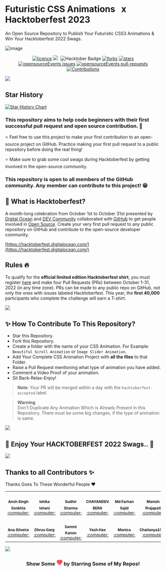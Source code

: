 # Futuristic CSS Animations &nbsp; x &nbsp; Hacktoberfest 2023
An Open Source Repository to Publish Your Futuristic CSS3 Animations & Win Your Hacktoberfest 2022 Swags.

![image](https://user-images.githubusercontent.com/70385488/192114009-0830321a-d227-4a4d-8411-6c03b54d7ce6.png)

<div align="center">

<!--[![Open Source Love](https://firstcontributions.github.io/open-source-badges/badges/open-source-v1/open-source.svg)](https://github.com/AnshSinghSonkhia/Coding-Keyboard-Shortcuts) -->
<!--<img src="https://img.shields.io/static/v1?label=%E2%AD%90&message=If%20Useful&style=style=flat&color=BC4E99" alt="Star Badge"/>-->

<a href="https://github.com/AnshSinghSonkhia/Futuristic-CSS-Animations/blob/master/LICENSE" target="blank"><img src="https://img.shields.io/github/license/AnshSinghSonkhia/Futuristic-CSS-Animations?style=flat" alt="licence"/></a>
![](https://img.shields.io/badge/-Good_First_Issue-blue?style=flat&logo=&logoColor=black)&nbsp;
<img src="https://img.shields.io/badge/Hacktoberfest-2023-blueviolet" alt="Hacktober Badge"/>
<a href="https://github.com/AnshSinghSonkhia/Futuristic-CSS-Animations/fork" target="blank"><img src="https://img.shields.io/github/forks/AnshSinghSonkhia/Futuristic-CSS-Animations?style=flat" alt="forks"/></a>
<a href="https://github.com/AnshSinghSonkhia/Futuristic-CSS-Animations/stargazers" target="blank"><img src="https://img.shields.io/github/stars/AnshSinghSonkhia/Futuristic-CSS-Animations?style=flat" alt="stars"/></a>
<a href="https://github.com/AnshSinghSonkhia/Futuristic-CSS-Animations/issues?q=is%3Aissue+" target="blank"><img src="https://img.shields.io/github/issues/AnshSinghSonkhia/Futuristic-CSS-Animations?style=flat-square" alt="opensourceEvents issues"/></a>
<a href="https://github.com/AnshSinghSonkhia/Futuristic-CSS-Animations/pulls?q=is%3Apr" target="blank"><img src="https://img.shields.io/github/issues-pr/AnshSinghSonkhia/Futuristic-CSS-Animations?style=flat-square" alt="opensourceEvents pull-requests"/></a>
<a href="https://github.com/AnshSinghSonkhia"><img src="https://img.shields.io/badge/Contributions-welcome-green.svg?style=flat&logo=github" alt="Contributions" /></a>

</div>


![](https://i.imgur.com/waxVImv.png)

## Star History

[![Star History Chart](https://api.star-history.com/svg?repos=AnshSinghSonkhia/Futuristic-CSS-Animations&type=Date)](https://star-history.com/#AnshSinghSonkhia/Futuristic-CSS-Animations&Date)



### This repository aims to help code beginners with their first successful pull request and open source contribution. :partying_face:

:star: Feel free to use this project to make your first contribution to an open-source project on GitHub. Practice making your first pull request to a public repository before doing the real thing!

:star: Make sure to grab some cool swags during Hacktoberfest by getting involved in the open-source community.

### This repository is open to all members of the GitHub community. Any member can contribute to this project! :grin:

## :thinking: What is Hacktoberfest?
A month-long celebration from October 1st to October 31st presented by [Digital Ocean](https://hacktoberfest.digitalocean.com/) and [DEV Community](https://dev.to/) collaborated with [GitHub](https://github.com/blog/2433-celebrate-open-source-this-october-with-hacktoberfest) to get people involved in [Open Source](https://github.com/open-source). Create your very first pull request to any public repository on GitHub and contribute to the open-source developer community.

[https://hacktoberfest.digitalocean.com/](https://hacktoberfest.digitalocean.com/)

## Rules :fire:
To qualify for the __official limited edition Hacktoberfest shirt__, you must register [here](https://hacktoberfest.digitalocean.com/) and make four Pull Requests (PRs) between October 1-31, 2022 (in any time zone). PRs can be made to any public repo on GitHub, not only the ones with issues labeled Hacktoberfest. This year, the __first 40,000__ participants who complete the challenge will earn a T-shirt.

![](https://i.imgur.com/waxVImv.png)


## ✨ How To Contribute To This Repository?

* Star this Repository.
* Fork this Repository.
* Create a folder with the name of your CSS Animation. For Example: `Beautiful Scroll Animation` or `Image Slider Animation`.
* Add Your Complete CSS Animation Project with <b>all the files</b> to that Folder.
* Raise a Pull Request mentioning what type of animation you have added.
* Comment a Video Proof of your animation.
* Sit Back-Relax-Enjoy! &nbsp;
> **Note**:
>Your PR will be merged within a day with the `hacktoberfest-accepted` label.

> **Warning** <br>
> Don't Duplicate Any Animation Which is Already Present in this Repository.
> There must be some big changes, if the type of animation is same.

![](https://i.imgur.com/waxVImv.png)


## 🧁 Enjoy Your HACKTOBERFEST 2022 Swags.. 👕
![](https://go.kotisdesign.com/wp-content/uploads/2020/02/digital-ocean-map.jpg)


## Thanks to all Contributors ✨

Thanks Goes To These Wonderful People ❤ <!--([emoji key](https://allcontributors.org/docs/en/emoji-key)):-->

<!-- ALL-CONTRIBUTORS-LIST:START - Do not remove or modify this section -->
<!-- prettier-ignore-start -->
<!-- markdownlint-disable -->
<table>
  <tbody>
    <tr>
      <td align="center"><a href="https://github.com/AnshSinghSonkhia"><img src="https://avatars.githubusercontent.com/u/110414565?v=4?s=100" width="100px;" alt=""/><br /><sub><b>Ansh Singh Sonkhia</b></sub><br> :computer: </a></td>
      <td align="center"><a href="https://github.com/ishani-1255"><img src="https://avatars.githubusercontent.com/u/112965737?v=4?s=100" width="100px;" alt=""/><br /><sub><b>Ishika Ishani</b></sub><br> :computer: </a></td>
      <td align="center"><a href="https://github.com/Sudhir878786"><img src="https://avatars.githubusercontent.com/u/92601949?v=4?s=100" width="100px;" alt=""/><br /><sub><b>Sudhir Sharma</b></sub><br> :computer: </a></td>
      <td align="center"><a href="https://github.com/Chayandev"><img src="https://avatars.githubusercontent.com/u/91884990?v=4?s=100" width="100px;" alt=""/><br /><sub><b>CHAYANDEV BERA</b></sub><br> :computer: </a></td>
      <td align="center"><a href="https://github.com/Farhan-2222"><img src="https://avatars.githubusercontent.com/u/87274221?v=4?s=100" width="100px;" alt=""/><br /><sub><b>Md Farhan Sajid</b></sub><br> :computer: </a></td>
      <td align="center"><a href="https://github.com/pman47"><img src="https://avatars.githubusercontent.com/u/72241422?v=4?s=100" width="100px;" alt=""/><br /><sub><b>Manish Prajapati</b></sub><br> :computer: </a></td>
    </tr>
    <td align="center"><a href="https://github.com/anasilveira9787"><img src="https://avatars.githubusercontent.com/u/93779252?v=4?s=100" width="100px;" alt=""/><br /><sub><b>Ana Silveira</b></sub><br> :computer: </a></td>
    <td align="center"><a href="https://github.com/DhruvGarg9136"><img src="https://avatars.githubusercontent.com/u/91418396?v=4?s=100" width="100px;" alt=""/><br /><sub><b>Dhruv Garg</b></sub><br> :computer: </a></td>
      <td align="center"><a href="https://github.com/SammiKanon"><img src="https://avatars.githubusercontent.com/u/115352825?v=4?s=100" width="100px;" alt=""/><br /><sub><b>Sammi Kanon</b></sub><br> :computer: </a></td>
      <td align="center"><a href="https://github.com/Yash-Hax"><img src="https://avatars.githubusercontent.com/u/75063323?v=4?s=100" width="100px;" alt=""/><br /><sub><b>Yash Hax</b></sub><br> :computer: </a></td>
      <td align="center"><a href="https://github.com/monicacodes"><img src="https://avatars.githubusercontent.com/u/102931868?v=4?s=100" width="100px;" alt=""/><br /><sub><b>Monica</b></sub><br> :computer: </a></td>
      <td align="center"><a href="https://github.com/Chaitanya1512"><img src="https://avatars.githubusercontent.com/u/56156988?v=4?s=100" width="100px;" alt=""/><br /><sub><b>Chaitanya1512</b></sub><br> :computer: </a></td>
    </tr>
  </tbody>
</table>



<!--
## Thanks to all contributors ❤

 <a href = "https://github.com/AnshSinghSonkhia/Futuristic-CSS-Animations/graphs/contributors">
   <img src = "https://contrib.rocks/image?repo=AnshSinghSonkhia/Futuristic-CSS-Animations"/>
 </a>
-->

![](https://i.imgur.com/waxVImv.png)




<div align="center">

<h3> Show Some <img src="https://github.com/AnshSinghSonkhia/AnshSinghSonkhia/blob/main/icons/love.png" title="Love" alt="Love" width="20" height="20"/> by Starring Some of My Repos! </h3>

</div>

